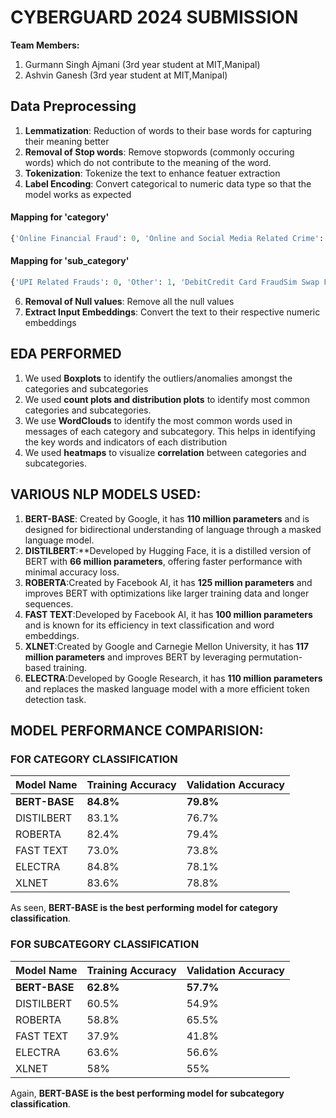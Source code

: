 ﻿# CYBERGUARD 2024 SUBMISSION
**Team Members:**
1. Gurmann Singh Ajmani (3rd year student at MIT,Manipal)
2. Ashvin Ganesh (3rd year student at MIT,Manipal)
## Data Preprocessing

1. **Lemmatization**: Reduction of words to their base words for capturing their meaning better
2. **Removal of Stop words**: Remove stopwords (commonly occuring words) which do not contribute to the meaning of the word.
3. **Tokenization**: Tokenize the text to enhance featuer extraction
4. **Label Encoding**: Convert categorical to numeric data type so that the model works as expected
#### Mapping for 'category'
```python
{'Online Financial Fraud': 0, 'Online and Social Media Related Crime': 1, 'Any Other Cyber Crime': 2, 'Cyber Attack/ Dependent Crimes': 3, 'RapeGang Rape RGRSexually Abusive Content': 4, 'Sexually Obscene material': 5, 'Hacking  Damage to computercomputer system etc': 6, 'Sexually Explicit Act': 7, 'Cryptocurrency Crime': 8, 'Online Gambling  Betting': 9, 'Child Pornography CPChild Sexual Abuse Material CSAM': 10, 'Online Cyber Trafficking': 11, 'Cyber Terrorism': 12, 'Ransomware': 13, 'Report Unlawful Content': 14}
```
#### Mapping for 'sub_category'
```python
{'UPI Related Frauds': 0, 'Other': 1, 'DebitCredit Card FraudSim Swap Fraud': 2, 'Internet Banking Related Fraud': 3, 'Fraud CallVishing': 4, 'Cyber Bullying  Stalking  Sexting': 5, 'EWallet Related Fraud': 6, 'FakeImpersonating Profile': 7, 'Profile Hacking Identity Theft': 8, 'Cheating by Impersonation': 9, 'Unauthorised AccessData Breach': 10, 'Online Job Fraud': 11, 'DematDepository Fraud': 12, 'Tampering with computer source documents': 13, 'Hacking/Defacement': 14, 'Ransomware Attack': 15, 'Malware Attack': 16, 'SQL Injection': 17, 'Denial of Service (DoS)/Distributed Denial of Service (DDOS) attacks': 18, 'Data Breach/Theft': 19, 'Cryptocurrency Fraud': 20, 'Online Gambling  Betting': 21, 'Provocative Speech for unlawful acts': 22, 'Email Hacking': 23, 'Business Email CompromiseEmail Takeover': 24, 'Online Trafficking': 25, 'Cyber Terrorism': 26, 'EMail Phishing': 27, 'Online Matrimonial Fraud': 28, 'Damage to computer computer systems etc': 29, 'Website DefacementHacking': 30, 'Ransomware': 31, 'Impersonating Email': 32, 'Intimidating Email': 33, 'Against Interest of sovereignty or integrity of India': 34}
```

6. **Removal of Null values**: Remove all the null values
7. **Extract Input Embeddings**: Convert the text to their respective numeric embeddings

## EDA PERFORMED
1. We used **Boxplots** to identify the outliers/anomalies amongst the categories and subcategories
2. We used **count plots and distribution plots** to identify most common categories and subcategories.
3. We use **WordClouds** to identify the most common words used in messages of each category and subcategory. This helps in identifying the key words and indicators of each distribution
4. We used **heatmaps** to visualize **correlation** between categories and subcategories.


##  VARIOUS NLP MODELS USED:
1. **BERT-BASE**: Created by Google, it has **110 million parameters** and is designed for bidirectional understanding of language through a masked language model.
2. **DISTILBERT**:**Developed by Hugging Face, it is a distilled version of BERT with **66 million parameters**, offering faster performance with minimal accuracy loss.
3. **ROBERTA**:Created by Facebook AI, it has **125 million parameters** and improves BERT with optimizations like larger training data and longer sequences.
4. **FAST TEXT**:Developed by Facebook AI, it has **100 million parameters** and is known for its efficiency in text classification and word embeddings.
5. **XLNET**:Created by Google and Carnegie Mellon University, it has **117 million parameters**  and improves BERT by leveraging permutation-based training.
6. **ELECTRA**:Developed by Google Research, it has **110 million parameters**  and replaces the masked language model with a more efficient token detection task.

## MODEL PERFORMANCE COMPARISION:

### FOR CATEGORY CLASSIFICATION
| Model Name  | Training Accuracy  | Validation Accuracy |
|-------------|--------------------|---------------------|
| **BERT-BASE**   | **84.8%**              | **79.8%**               |
| DISTILBERT  | 83.1%              | 76.7%               |
| ROBERTA     | 82.4%              | 79.4%               |
| FAST TEXT   | 73.0%              | 73.8%               |
| ELECTRA     | 84.8%            | 78.1%              |
| XLNET       | 83.6%              | 78.8%               |

As seen, **BERT-BASE is the best performing model for category classification**.

### FOR SUBCATEGORY CLASSIFICATION
| Model Name  | Training Accuracy  | Validation Accuracy |
|-------------|--------------------|---------------------|
| **BERT-BASE**   | **62.8%**              | **57.7%**               |
| DISTILBERT  | 60.5%              | 54.9%               |
| ROBERTA     | 58.8%              | 65.5%               |
| FAST TEXT   | 37.9%              | 41.8%               |
| ELECTRA     | 63.6%              | 56.6%               |
| XLNET       | 58%                | 55%                 |
Again, **BERT-BASE is the best performing model for subcategory classification**.
